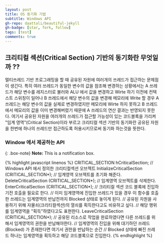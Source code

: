 ```yaml
---
layout: post
title: OS 동기화 기법
subtitle: Windows API 
gh-repo: daattali/beautiful-jekyll
gh-badge: [star, fork, follow]
tags: [test]
comments: true
---
```


## 크리티컬 섹션(Critical Section) 기반의 동기화란 무엇일까 ??
  멀티쓰레드 기반 프로그래밍을 할 때 공유된 자원에 여러개의 쓰레드가 접근하는 문제점이 생긴다.
  특히 여러 쓰레드가 동일한 변수의 값을 참조해 변경하는 상황에서는 A 쓰레드가 해당 변수를 레지스터로 불러와
  ALU 에서 값을 변경하고 Wirte 하기 이전에 컨텍스트 스위칭이 일어나 B 쓰레드에서 해당 변수의 값을 변경해 메모리에 Write 할 경우
  A 쓰레드는 해당 변수의 값을 실제로 변경하였지만 메모리에 Wirte 하지 못하고 B 쓰레드에서 메모리의 값을 이미 변경해버렸기 때문에 A 쓰레드의 연산 결과는 반영되지 못한다.
  여기서 공유된 자원을 여러개의 쓰레드가 접근할 가능성이 있는 코드블록을 가리켜 "임계 영역"(Critical Section)이라 부르고
  크리티컬 섹션 기반의 동기화란 공유된 자원을 한번에 하나의 쓰레드만 접근하도록 허용시키므로써 동기화 하는것을 뜻한다.
  
  
### Window 에서 제공하는 API

{: .box-note}
**Note:** This is a notification box.

{% highlight javascript linenos %}
CRITICAL_SECTION hCriticalSection;
// Windows API 에서 정의한 크리티컬섹션 오브젝트
InitializeCriticalSection (CRITICAL_SECTION*);
// 임계영역 오브젝트를 초기화 해준다.
DeleteCriticalSection (CRITICAL_SECTION*);
// 임계영역 오브젝트를 삭제한다.
EnterCriticalSection (CRITICAL_SECTION*);
// 크리티컬 섹션 코드 블록에 진입하기전 호출을 필요로 한다.
// 이미 임계영역에 진입한 쓰레드가 있을 경우 이 함수를 호출한 쓰레드는 임계영역의 반납전까지 Blocked 상태로 놓이게 된다.
// 공유된 자원을 사용하기 위해 자물쇠(크리티컬섹션)의 열쇠를 획득한다고도 비유하고 싶다.
// 해당 행위를 임계영역을 "획득"하였다고도 표현한다.
LeaveCriticalSection (CRITICAL_SECTION*);
// 공유된 리소스로 작업을 완료하였다면 다른 쓰레드를 위해서 임계영역의 권한을 반납해야한다.
// 임계영역의 진입을 위해 대기하던 쓰레드 (Blocked) 가 존재한다면 여기서 권한을 반납하는 순간
// Blocked 상태에 빠진 쓰레드 하나는 임계영역을 획득하고 해당 코드블록으로 진입한다.
{% endhighlight %}

  
  
  
  
  
